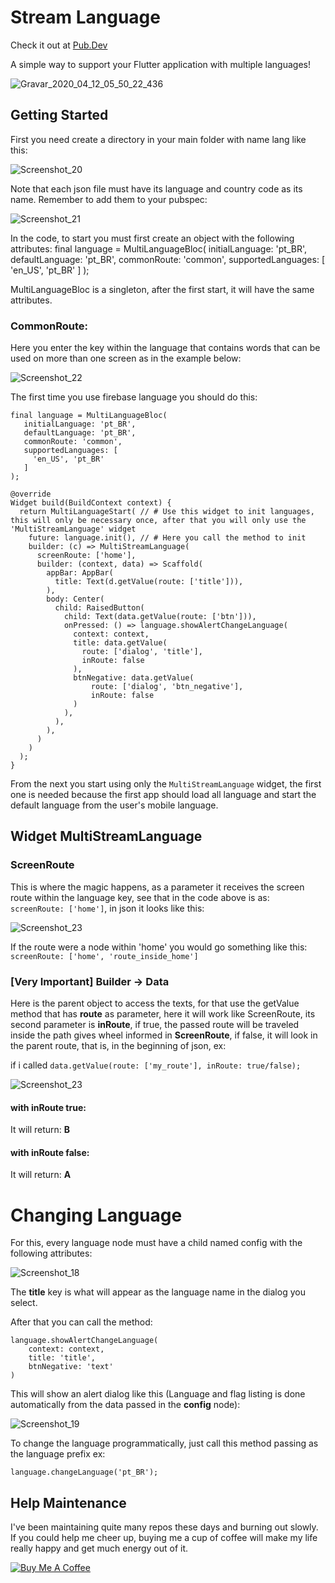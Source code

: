 # Stream Language
Check it out at [Pub.Dev](https://pub.dev/packages/multi_language)

A simple way to support your Flutter application with multiple languages!

![Gravar_2020_04_12_05_50_22_436](https://user-images.githubusercontent.com/22732544/79065252-6aa64e80-7c85-11ea-99f4-32904a624331.gif)

## Getting Started
First you need create a directory in your main folder with name lang like this:

![Screenshot_20](https://user-images.githubusercontent.com/22732544/79065270-81e53c00-7c85-11ea-87cb-e39040d1cb6a.png)

Note that each json file must have its language and country code as its name.
Remember to add them to your pubspec:

![Screenshot_21](https://user-images.githubusercontent.com/22732544/79065273-83166900-7c85-11ea-914b-3ae277816c36.png)

In the code, to start you must first create an object with the following attributes:
    final language = MultiLanguageBloc(
          initialLanguage: 'pt_BR',
          defaultLanguage: 'pt_BR',
          commonRoute: 'common',
          supportedLanguages: [
            'en_US', 'pt_BR'
          ]
      );

MultiLanguageBloc is a singleton, after the first start, it will have the same attributes.

### CommonRoute:
Here you enter the key within the language that contains words that can be used on more than one screen as in the example below:

![Screenshot_22](https://user-images.githubusercontent.com/22732544/79065283-94f80c00-7c85-11ea-9d39-05b6e38bdcc3.png)

The first time you use firebase language you should do this:

    final language = MultiLanguageBloc(
       initialLanguage: 'pt_BR',
       defaultLanguage: 'pt_BR',
       commonRoute: 'common',
       supportedLanguages: [
         'en_US', 'pt_BR'
       ]
    );

    @override
    Widget build(BuildContext context) {
      return MultiLanguageStart( // # Use this widget to init languages, this will only be necessary once, after that you will only use the 'MultiStreamLanguage' widget
        future: language.init(), // # Here you call the method to init
        builder: (c) => MultiStreamLanguage(
          screenRoute: ['home'],
          builder: (context, data) => Scaffold(
            appBar: AppBar(
              title: Text(d.getValue(route: ['title'])),
            ),
            body: Center(
              child: RaisedButton(
                child: Text(data.getValue(route: ['btn'])),
                onPressed: () => language.showAlertChangeLanguage(
                  context: context,
                  title: data.getValue(
                    route: ['dialog', 'title'],
                    inRoute: false
                  ),
                  btnNegative: data.getValue(
                      route: ['dialog', 'btn_negative'],
                      inRoute: false
                  )
                ),
              ),
            ),
          )
        )
      );
    }

From the next you start using only the `MultiStreamLanguage` widget, the first one is needed because the first app should load all language and start the default language from the user's mobile language.

## Widget MultiStreamLanguage

### ScreenRoute
This is where the magic happens, as a parameter it receives the screen route within the language key, see that in the code above is as:
`screenRoute: ['home']`, in json it looks like this:

![Screenshot_23](https://user-images.githubusercontent.com/22732544/79065294-a17c6480-7c85-11ea-9e89-e34f30fdd2fe.png)

If the route were a node within 'home' you would go something like this: `screenRoute: ['home', 'route_inside_home']`

### [Very Important] Builder -> Data
Here is the parent object to access the texts, for that use the getValue method that has **route** as parameter, here it will work like ScreenRoute, its second parameter is **inRoute**, if true, the passed route will be traveled inside the path gives wheel informed in **ScreenRoute**, if false, it will look in the parent route, that is, in the beginning of json, ex:

if i called `data.getValue(route: ['my_route'], inRoute: true/false);`

![Screenshot_23](https://user-images.githubusercontent.com/22732544/79065294-a17c6480-7c85-11ea-9e89-e34f30fdd2fe.png)

#### with inRoute true:
It will return: **B**

#### with inRoute false:
It will return: **A**

# Changing Language
For this, every language node must have a child named config with the following attributes:

![Screenshot_18](https://user-images.githubusercontent.com/22732544/79065332-e7d1c380-7c85-11ea-9380-8262ba6b5a8d.png)

The **title** key is what will appear as the language name in the dialog you select.

After that you can call the method:

    language.showAlertChangeLanguage(
        context: context,
        title: 'title',
        btnNegative: 'text'
    )

This will show an alert dialog like this (Language and flag listing is done automatically from the data passed in the **config** node):

![Screenshot_19](https://user-images.githubusercontent.com/22732544/79065375-4139f280-7c86-11ea-94bc-7202dfad3be1.png)

To change the language programmatically, just call this method passing as the language prefix ex:

    language.changeLanguage('pt_BR');

## Help Maintenance

I've been maintaining quite many repos these days and burning out slowly. If you could help me cheer up, buying me a cup of coffee will make my life really happy and get much energy out of it.

<a href="https://www.buymeacoffee.com/RtrHv1C" target="_blank"><img src="https://www.buymeacoffee.com/assets/img/custom_images/purple_img.png" alt="Buy Me A Coffee" style="height: auto !important;width: auto !important;" ></a>
